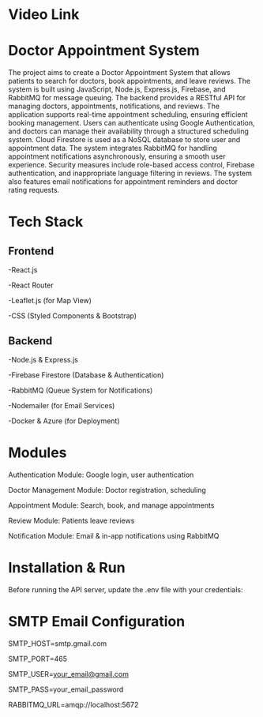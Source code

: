 # Video Link


# **Doctor Appointment System**

The project aims to create a Doctor Appointment System that allows patients to search for doctors, book appointments, and leave reviews. 
The system is built using JavaScript, Node.js, Express.js, Firebase, and RabbitMQ for message queuing. The backend provides a RESTful API for managing doctors, appointments, notifications, and reviews. 
The application supports real-time appointment scheduling, ensuring efficient booking management.
Users can authenticate using Google Authentication, and doctors can manage their availability through a structured scheduling system. Cloud Firestore is used as a NoSQL database to store user and appointment data. 
The system integrates RabbitMQ for handling appointment notifications asynchronously, ensuring a smooth user experience.
Security measures include role-based access control, Firebase authentication, and inappropriate language filtering in reviews. The system also features email notifications for appointment reminders and doctor rating requests.

# **Tech Stack**

## **Frontend**

-React.js

-React Router

-Leaflet.js (for Map View)

-CSS (Styled Components & Bootstrap)

## **Backend**

-Node.js & Express.js

-Firebase Firestore (Database & Authentication)

-RabbitMQ (Queue System for Notifications)

-Nodemailer (for Email Services)

-Docker & Azure (for Deployment)

# **Modules**

Authentication Module: Google login, user authentication

Doctor Management Module: Doctor registration, scheduling

Appointment Module: Search, book, and manage appointments

Review Module: Patients leave reviews

Notification Module: Email & in-app notifications using RabbitMQ

# **Installation & Run**

Before running the API server, update the .env file with your credentials:

# SMTP Email Configuration
SMTP_HOST=smtp.gmail.com

SMTP_PORT=465

SMTP_USER=your_email@gmail.com

SMTP_PASS=your_email_password

RABBITMQ_URL=amqp://localhost:5672






